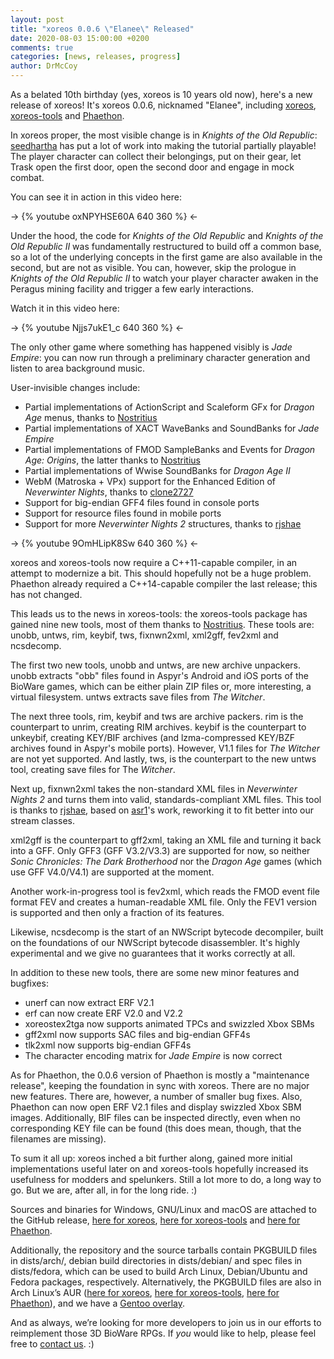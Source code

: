 ```yaml
---
layout: post
title: "xoreos 0.0.6 \"Elanee\" Released"
date: 2020-08-03 15:00:00 +0200
comments: true
categories: [news, releases, progress]
author: DrMcCoy
---
```

As a belated 10th birthday (yes, xoreos is 10 years old now), here's a new release of xoreos! It's xoreos 0.0.6, nicknamed "Elanee", including [xoreos](https://github.com/xoreos/xoreos/releases/tag/v0.0.6), [xoreos-tools](https://github.com/xoreos/xoreos-tools/releases/tag/v0.0.6) and [Phaethon](https://github.com/xoreos/phaethon/releases/tag/v0.0.6).

In xoreos proper, the most visible change is in *Knights of the Old Republic*: [seedhartha](https://github.com/seedhartha) has put a lot of work into making the tutorial partially playable! The player character can collect their belongings, put on their gear, let Trask open the first door, open the second door and engage in mock combat.

You can see it in action in this video here:

-> {% youtube oxNPYHSE60A 640 360 %} <-

Under the hood, the code for *Knights of the Old Republic* and *Knights of the Old Republic II* was fundamentally restructured to build off a common base, so a lot of the underlying concepts in the first game are also available in the second, but are not as visible. You can, however, skip the prologue in *Knights of the Old Republic II* to watch your player character awaken in the Peragus mining facility and trigger a few early interactions.

Watch it in this video here:

-> {% youtube Njjs7ukE1_c 640 360 %} <-

The only other game where something has happened visibly is *Jade Empire*: you can now run through a preliminary character generation and listen to area background music.

User-invisible changes include:

- Partial implementations of ActionScript and Scaleform GFx for *Dragon Age* menus, thanks to [Nostritius](https://github.com/Nostritius)
- Partial implementations of XACT WaveBanks and SoundBanks for *Jade Empire*
- Partial implementations of FMOD SampleBanks and Events for *Dragon Age: Origins*, the latter thanks to [Nostritius](https://github.com/Nostritius)
- Partial implementations of Wwise SoundBanks for *Dragon Age II*
- WebM (Matroska + VPx) support for the Enhanced Edition of *Neverwinter Nights*, thanks to [clone2727](https://github.com/clone2727)
- Support for big-endian GFF4 files found in console ports
- Support for resource files found in mobile ports
- Support for more *Neverwinter Nights 2* structures, thanks to [rjshae](https://github.com/rjshae)

-> {% youtube 9OmHLipK8Sw 640 360 %} <-

xoreos and xoreos-tools now require a C++11-capable compiler, in an attempt to modernize a bit. This should hopefully not be a huge problem. Phaethon already required a C++14-capable compiler the last release; this has not changed.

This leads us to the news in xoreos-tools: the xoreos-tools package has gained nine new tools, most of them thanks to [Nostritius](https://github.com/Nostritius). These tools are: unobb, untws, rim, keybif, tws, fixnwn2xml, xml2gff, fev2xml and ncsdecomp.

The first two new tools, unobb and untws, are new archive unpackers. unobb extracts "obb" files found in Aspyr's Android and iOS ports of the BioWare games, which can be either plain ZIP files or, more interesting, a virtual filesystem. untws extracts save files from *The Witcher*.

The next three tools, rim, keybif and tws are archive packers. rim is the counterpart to unrim, creating RIM archives. keybif is the counterpart to unkeybif, creating KEY/BIF archives (and lzma-compressed KEY/BZF archives found in Aspyr's mobile ports). However, V1.1 files for *The Witcher* are not yet supported. And lastly, tws, is the counterpart to the new untws tool, creating save files for The *Witcher*.

Next up, fixnwn2xml takes the non-standard XML files in *Neverwinter Nights 2* and turns them into valid, standards-compliant XML files. This tool is thanks to [rjshae](https://github.com/rjshae), based on [asr1](https://github.com/asr1)'s work, reworking it to fit better into our stream classes.

xml2gff is the counterpart to gff2xml, taking an XML file and turning it back into a GFF. Only GFF3 (GFF V3.2/V3.3) are supported for now, so neither *Sonic Chronicles: The Dark Brotherhood* nor the *Dragon Age* games (which use GFF V4.0/V4.1) are supported at the moment.

Another work-in-progress tool is fev2xml, which reads the FMOD event file format FEV and creates a human-readable XML file. Only the FEV1 version is supported and then only a fraction of its features.

Likewise, ncsdecomp is the start of an NWScript bytecode decompiler, built on the foundations of our NWScript bytecode disassembler. It's highly experimental and we give no guarantees that it works correctly at all.

In addition to these new tools, there are some new minor features and bugfixes:

- unerf can now extract ERF V2.1
- erf can now create ERF V2.0 and V2.2
- xoreostex2tga now supports animated TPCs and swizzled Xbox SBMs
- gff2xml now supports SAC files and big-endian GFF4s
- tlk2xml now supports big-endian GFF4s
- The character encoding matrix for *Jade Empire* is now correct

As for Phaethon, the 0.0.6 version of Phaethon is mostly a "maintenance release", keeping the foundation in sync with xoreos. There are no major new features. There are, however, a number of smaller bug fixes. Also, Phaethon can now open ERF V2.1 files and display swizzled Xbox SBM images. Additionally, BIF files can be inspected directly, even when no corresponding KEY file can be found (this does mean, though, that the filenames are missing).

To sum it all up: xoreos inched a bit further along, gained more initial implementations useful later on and xoreos-tools hopefully increased its usefulness for modders and spelunkers. Still a lot more to do, a long way to go. But we are, after all, in for the long ride. :)


Sources and binaries for Windows, GNU/Linux and macOS are attached to the GitHub release, [here for xoreos](https://github.com/xoreos/xoreos/releases/tag/v0.0.6), [here for xoreos-tools](https://github.com/xoreos/xoreos-tools/releases/tag/v0.0.6) and [here for Phaethon](https://github.com/xoreos/phaethon/releases/tag/v0.0.6).

Additionally, the repository and the source tarballs contain PKGBUILD files in dists/arch/, debian build directories in dists/debian/ and spec files in dists/fedora, which can be used to build Arch Linux, Debian/Ubuntu and Fedora packages, respectively. Alternatively, the PKGBUILD files are also in Arch Linux’s AUR ([here for xoreos](https://aur.archlinux.org/packages/xoreos/), [here for xoreos-tools](https://aur.archlinux.org/packages/xoreos-tools/), [here for Phaethon](https://aur.archlinux.org/packages/phaethon/)), and we have a [Gentoo overlay](https://github.com/xoreos/gentoo-overlay).

And as always, we’re looking for more developers to join us in our efforts to reimplement those 3D BioWare RPGs. If *you* would like to help, please feel free to [contact us](https://wiki.xoreos.org/index.php?title=Contact_us). :)
